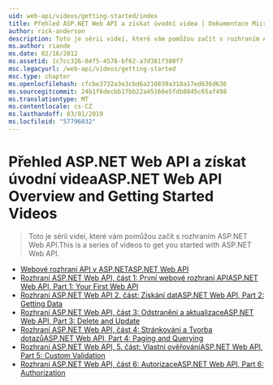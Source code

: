 ```yaml
---
uid: web-api/videos/getting-started/index
title: Přehled ASP.NET Web API a získat úvodní videa | Dokumentace Microsoftu
author: rick-anderson
description: Toto je sérii videí, které vám pomůžou začít s rozhraním ASP.NET Web API.
ms.author: riande
ms.date: 02/16/2012
ms.assetid: 1c7cc326-04f5-4578-bf62-a7d381f380f7
msc.legacyurl: /web-api/videos/getting-started
msc.type: chapter
ms.openlocfilehash: cfcbe3732a3e3cbd6a210839a318a17ed636d636
ms.sourcegitcommit: 24b1f6decbb17bb22a45166e5fdb0845c65af498
ms.translationtype: MT
ms.contentlocale: cs-CZ
ms.lasthandoff: 03/01/2019
ms.locfileid: "57796032"
---
```

<a name="aspnet-web-api-overview-and-getting-started-videos"></a><span data-ttu-id="474ca-103">Přehled ASP.NET Web API a získat úvodní videa</span><span class="sxs-lookup"><span data-stu-id="474ca-103">ASP.NET Web API Overview and Getting Started Videos</span></span>
====================
> <span data-ttu-id="474ca-104">Toto je sérii videí, které vám pomůžou začít s rozhraním ASP.NET Web API.</span><span class="sxs-lookup"><span data-stu-id="474ca-104">This is a series of videos to get you started with ASP.NET Web API.</span></span>


- [<span data-ttu-id="474ca-105">Webové rozhraní API v ASP.NET</span><span class="sxs-lookup"><span data-stu-id="474ca-105">ASP.NET Web API</span></span>](aspnet-web-api.md)
- [<span data-ttu-id="474ca-106">Rozhraní ASP.NET Web API, část 1: První webové rozhraní API</span><span class="sxs-lookup"><span data-stu-id="474ca-106">ASP.NET Web API, Part 1: Your First Web API</span></span>](your-first-web-api.md)
- [<span data-ttu-id="474ca-107">Rozhraní ASP.NET Web API 2. část: Získání dat</span><span class="sxs-lookup"><span data-stu-id="474ca-107">ASP.NET Web API, Part 2: Getting Data</span></span>](getting-data.md)
- [<span data-ttu-id="474ca-108">Rozhraní ASP.NET Web API, část 3: Odstranění a aktualizace</span><span class="sxs-lookup"><span data-stu-id="474ca-108">ASP.NET Web API, Part 3: Delete and Update</span></span>](delete-and-update.md)
- [<span data-ttu-id="474ca-109">Rozhraní ASP.NET Web API, část 4: Stránkování a Tvorba dotazů</span><span class="sxs-lookup"><span data-stu-id="474ca-109">ASP.NET Web API, Part 4: Paging and Querying</span></span>](paging-and-querying.md)
- [<span data-ttu-id="474ca-110">Rozhraní ASP.NET Web API, 5. část: Vlastní ověřování</span><span class="sxs-lookup"><span data-stu-id="474ca-110">ASP.NET Web API, Part 5: Custom Validation</span></span>](custom-validation.md)
- [<span data-ttu-id="474ca-111">Rozhraní ASP.NET Web API, část 6: Autorizace</span><span class="sxs-lookup"><span data-stu-id="474ca-111">ASP.NET Web API, Part 6: Authorization</span></span>](authorization.md)
